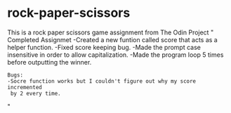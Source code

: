 # rock-paper-scissors
This is a rock paper scissors game assignment from The Odin Project
"
    Completed Assignmet
    -Created a new funtion called score that acts as a helper function.
    -Fixed score keeping bug.
    -Made the prompt case insensitive in order to allow capitalization.
    -Made the program loop 5 times before outputting the winner.

    Bugs:
    -Socre function works but I couldn't figure out why my score incremented
     by 2 every time. 
"